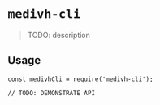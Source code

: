 # `medivh-cli`

> TODO: description

## Usage

```
const medivhCli = require('medivh-cli');

// TODO: DEMONSTRATE API
```

